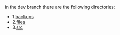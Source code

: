 in the dev branch there are the following directories:
* 1.[backups](backups)
* 2.[files](files)
* 3.[src](src)